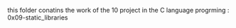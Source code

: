 this folder conatins the work of the 10 project in  the C language progrming :  0x09-static_libraries
